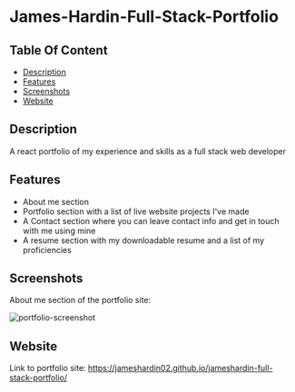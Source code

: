 # James-Hardin-Full-Stack-Portfolio

## Table Of Content
- [Description](#description)
- [Features](#features)
- [Screenshots](#screenshots)
- [Website](#website)

## Description 
A react portfolio of my experience and skills as a full stack web developer

## Features
- About me section
- Portfolio section with a list of live website projects I've made
- A Contact section where you can leave contact info and get in touch with me using mine
- A resume section with my downloadable resume and a list of my proficiencies

## Screenshots
About me section of the portfolio site:

![portfolio-screenshot](https://user-images.githubusercontent.com/98061516/177658156-17d9ae6d-9abc-4d73-81f9-3b20764c0845.png)


## Website
Link to portfolio site:
https://jameshardin02.github.io/jameshardin-full-stack-portfolio/

